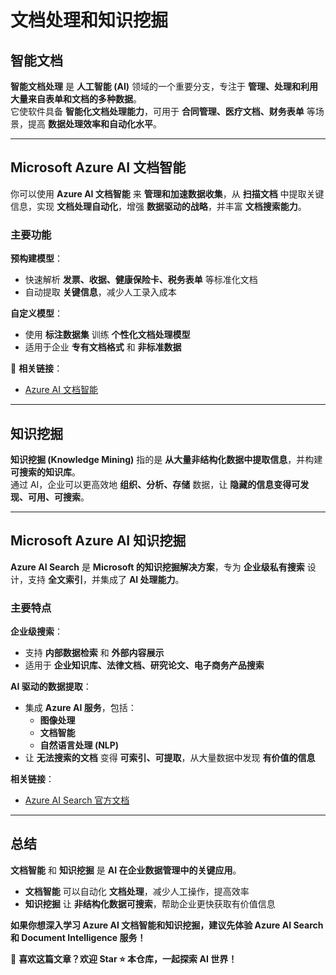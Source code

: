 # 文档处理和知识挖掘  

## 智能文档  

**智能文档处理** 是 **人工智能 (AI)** 领域的一个重要分支，专注于 **管理、处理和利用大量来自表单和文档的多种数据**。  
它使软件具备 **智能化文档处理能力**，可用于 **合同管理、医疗文档、财务表单** 等场景，提高 **数据处理效率和自动化水平**。  

---

## Microsoft Azure AI 文档智能  

你可以使用 **Azure AI 文档智能** 来 **管理和加速数据收集**，从 **扫描文档** 中提取关键信息，实现 **文档处理自动化**，增强 **数据驱动的战略**，并丰富 **文档搜索能力**。  

### **主要功能**

**预构建模型**：  
- 快速解析 **发票、收据、健康保险卡、税务表单** 等标准化文档  
- 自动提取 **关键信息**，减少人工录入成本  

**自定义模型**：  
- 使用 **标注数据集** 训练 **个性化文档处理模型**  
- 适用于企业 **专有文档格式** 和 **非标准数据**  

🔗 **相关链接**：
- [Azure AI 文档智能](https://learn.microsoft.com/en-us/azure/ai-services/document-intelligence/)  

---

## 知识挖掘  

**知识挖掘 (Knowledge Mining)** 指的是 **从大量非结构化数据中提取信息**，并构建 **可搜索的知识库**。  
通过 AI，企业可以更高效地 **组织、分析、存储** 数据，让 **隐藏的信息变得可发现、可用、可搜索**。  

---

## Microsoft Azure AI 知识挖掘  

**Azure AI Search** 是 **Microsoft 的知识挖掘解决方案**，专为 **企业级私有搜索** 设计，支持 **全文索引**，并集成了 **AI 处理能力**。  

### **主要特点**
**企业级搜索**：  
- 支持 **内部数据检索** 和 **外部内容展示**  
- 适用于 **企业知识库、法律文档、研究论文、电子商务产品搜索**  

**AI 驱动的数据提取**：  
- 集成 **Azure AI 服务**，包括：
  - **图像处理**
  - **文档智能**
  - **自然语言处理 (NLP)**  
- 让 **无法搜索的文档** 变得 **可索引、可提取**，从大量数据中发现 **有价值的信息**  

**相关链接**：
- [Azure AI Search 官方文档](https://learn.microsoft.com/en-us/azure/search/)  

---

## 总结  

**文档智能** 和 **知识挖掘** 是 **AI 在企业数据管理中的关键应用**。  
- **文档智能** 可以自动化 **文档处理**，减少人工操作，提高效率  
- **知识挖掘** 让 **非结构化数据可搜索**，帮助企业更快获取有价值信息  

**如果你想深入学习 Azure AI 文档智能和知识挖掘，建议先体验 Azure AI Search 和 Document Intelligence 服务！**  

📢 **喜欢这篇文章？欢迎 Star ⭐ 本仓库，一起探索 AI 世界！**
